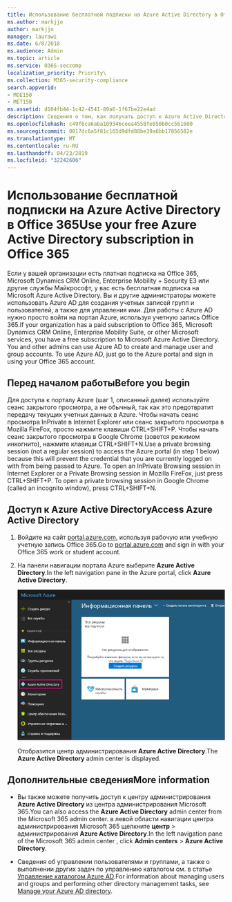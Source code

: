 ```yaml
---
title: Использование бесплатной подписки на Azure Active Directory в Office 365
ms.author: markjjo
author: markjjo
manager: laurawi
ms.date: 6/8/2018
ms.audience: Admin
ms.topic: article
ms.service: O365-seccomp
localization_priority: Priority\
ms.collection: M365-security-compliance
search.appverid:
- MOE150
- MET150
ms.assetid: d104fb44-1c42-4541-89a6-1f67be22e4ad
description: Сведения о том, как получать доступ к Azure Active Directory в составе платной подписки организации на Office 365.
ms.openlocfilehash: c49f6ca6aba109346ceea4558fe050b0cc561600
ms.sourcegitcommit: 0017dc6a5f81c165d9dfd88be39a6bb17856582e
ms.translationtype: MT
ms.contentlocale: ru-RU
ms.lasthandoff: 04/23/2019
ms.locfileid: "32242606"
---
```

# <a name="use-your-free-azure-active-directory-subscription-in-office-365"></a><span data-ttu-id="9ba2c-103">Использование бесплатной подписки на Azure Active Directory в Office 365</span><span class="sxs-lookup"><span data-stu-id="9ba2c-103">Use your free Azure Active Directory subscription in Office 365</span></span>

<span data-ttu-id="9ba2c-p101">Если у вашей организации есть платная подписка на Office 365, Microsoft Dynamics CRM Online, Enterprise Mobility + Security E3 или другие службы Майкрософт, у вас есть бесплатная подписка на Microsoft Azure Active Directory. Вы и другие администраторы можете использовать Azure AD для создания учетных записей групп и пользователей, а также для управления ими. Для работы с Azure AD нужно просто войти на портал Azure, используя учетную запись Office 365.</span><span class="sxs-lookup"><span data-stu-id="9ba2c-p101">If your organization has a paid subscription to Office 365, Microsoft Dynamics CRM Online, Enterprise Mobility Suite, or other Microsoft services, you have a free subscription to Microsoft Azure Active Directory. You and other admins can use Azure AD to create and manage user and group accounts. To use Azure AD, just go to the Azure portal and sign in using your Office 365 account.</span></span>
  
## <a name="before-you-begin"></a><span data-ttu-id="9ba2c-107">Перед началом работы</span><span class="sxs-lookup"><span data-stu-id="9ba2c-107">Before you begin</span></span>

<span data-ttu-id="9ba2c-p102">Для доступа к порталу Azure (шаг 1, описанный далее) используйте сеанс закрытого просмотра, а не обычный, так как это предотвратит передачу текущих учетных данных в Azure. Чтобы начать сеанс просмотра InPrivate в Internet Explorer или сеанс закрытого просмотра в Mozilla FireFox, просто нажмите клавиши CTRL+SHIFT+P. Чтобы начать сеанс закрытого просмотра в Google Chrome (зовется режимом инкогнито), нажмите клавиши CTRL+SHIFT+N.</span><span class="sxs-lookup"><span data-stu-id="9ba2c-p102">Use a private browsing session (not a regular session) to access the Azure portal (in step 1 below) because this will prevent the credential that you are currently logged on with from being passed to Azure. To open an InPrivate Browsing session in Internet Explorer or a Private Browsing session in Mozilla FireFox, just press CTRL+SHIFT+P. To open a private browsing session in Google Chrome (called an incognito window), press CTRL+SHIFT+N.</span></span>
  
## <a name="access-azure-active-directory"></a><span data-ttu-id="9ba2c-111">Доступ к Azure Active Directory</span><span class="sxs-lookup"><span data-stu-id="9ba2c-111">Access Azure Active Directory</span></span>

1. <span data-ttu-id="9ba2c-112">Войдите на сайт [portal.azure.com](https://portal.azure.com), используя рабочую или учебную учетную запись Office 365.</span><span class="sxs-lookup"><span data-stu-id="9ba2c-112">Go to [portal.azure.com](https://portal.azure.com) and sign in with your Office 365 work or student account.</span></span> 
    
2. <span data-ttu-id="9ba2c-113">На панели навигации портала Azure выберите **Azure Active Directory**.</span><span class="sxs-lookup"><span data-stu-id="9ba2c-113">In the left navigation pane in the Azure portal, click **Azure Active Directory**.</span></span>
    
    ![На панели навигации портала Azure, расположенной слева, выберите пункт "Azure Active Directory".](media/97d2d72f-ac20-46ab-898c-851f6009b453.png)
  
    <span data-ttu-id="9ba2c-115">Отобразится центр администрирования **Azure Active Directory**.</span><span class="sxs-lookup"><span data-stu-id="9ba2c-115">The **Azure Active Directory** admin center is displayed.</span></span> 
    
## <a name="more-information"></a><span data-ttu-id="9ba2c-116">Дополнительные сведения</span><span class="sxs-lookup"><span data-stu-id="9ba2c-116">More information</span></span>

- <span data-ttu-id="9ba2c-117">Вы также можете получить доступ к центру администрирования **Azure Active Directory** из центра администрирования Microsoft 365.</span><span class="sxs-lookup"><span data-stu-id="9ba2c-117">You can also access the **Azure Active Directory** admin center from the Microsoft 365 admin center.</span></span> <span data-ttu-id="9ba2c-118">в левой области навигации центра администрирования Microsoft 365 щелкните **центр** \> администрирования **Azure Active Directory**.</span><span class="sxs-lookup"><span data-stu-id="9ba2c-118">In the left navigation pane of the Microsoft 365 admin center , click **Admin centers** \> **Azure Active Directory**.</span></span>
    
- <span data-ttu-id="9ba2c-119">Сведения об управлении пользователями и группами, а также о выполнении других задач по управлению каталогом см. в статье [Управление каталогом Azure AD](https://docs.microsoft.com/azure/active-directory/active-directory-administer).</span><span class="sxs-lookup"><span data-stu-id="9ba2c-119">For information about managing users and groups and performing other directory management tasks, see [Manage your Azure AD directory](https://docs.microsoft.com/azure/active-directory/active-directory-administer).</span></span>

